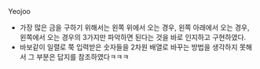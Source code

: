 Yeojoo
- 가장 많은 금을 구하기 위해서는 왼쪽 위에서 오는 경우, 왼쪽 아래에서 오는 경우, 왼쪽에서 오는 경우의 3가지만 파악하면 된다는 것을 바로 인지하고 구현하였다.
- 바보같이 일렬로 쭉 입력받은 숫자들을 2차원 배열로 바꾸는 방법을 생각하지 못해서 그 부분은 답지를 참조하였다ㅋㅋㅋ
